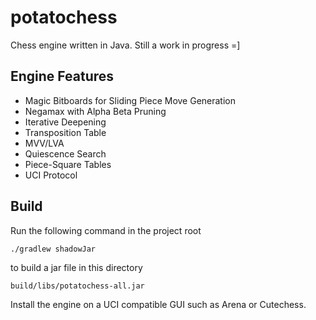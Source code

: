 # potatochess
Chess engine written in Java. Still a work in progress =]

## Engine Features
* Magic Bitboards for Sliding Piece Move Generation
* Negamax with Alpha Beta Pruning
* Iterative Deepening
* Transposition Table
* MVV/LVA
* Quiescence Search
* Piece-Square Tables
* UCI Protocol

## Build
Run the following command in the project root
```
./gradlew shadowJar
```
to build a jar file in this directory
```
build/libs/potatochess-all.jar
```
Install the engine on a UCI compatible GUI such as Arena or Cutechess.
